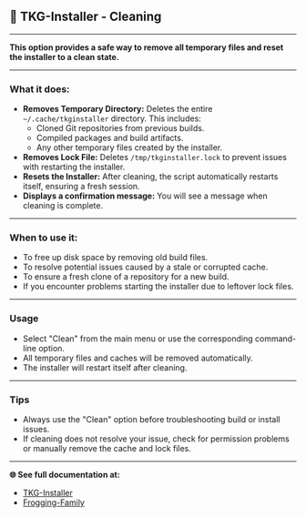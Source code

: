 ## 🧹 TKG-Installer - Cleaning

---

**This option provides a safe way to remove all temporary files and reset the installer to a clean state.**

---

### What it does:

- **Removes Temporary Directory:** Deletes the entire `~/.cache/tkginstaller` directory. This includes:
  - Cloned Git repositories from previous builds.
  - Compiled packages and build artifacts.
  - Any other temporary files created by the installer.
- **Removes Lock File:** Deletes `/tmp/tkginstaller.lock` to prevent issues with restarting the installer.
- **Resets the Installer:** After cleaning, the script automatically restarts itself, ensuring a fresh session.
- **Displays a confirmation message:** You will see a message when cleaning is complete.

---

### When to use it:

- To free up disk space by removing old build files.
- To resolve potential issues caused by a stale or corrupted cache.
- To ensure a fresh clone of a repository for a new build.
- If you encounter problems starting the installer due to leftover lock files.

---

### Usage

- Select "Clean" from the main menu or use the corresponding command-line option.
- All temporary files and caches will be removed automatically.
- The installer will restart itself after cleaning.

---

### Tips

- Always use the "Clean" option before troubleshooting build or install issues.
- If cleaning does not resolve your issue, check for permission problems or manually remove the cache and lock files.

---

**🌐 See full documentation at:**

- [TKG-Installer](https://github.com/damachine/tkginstaller)
- [Frogging-Family](https://github.com/Frogging-Family/)

